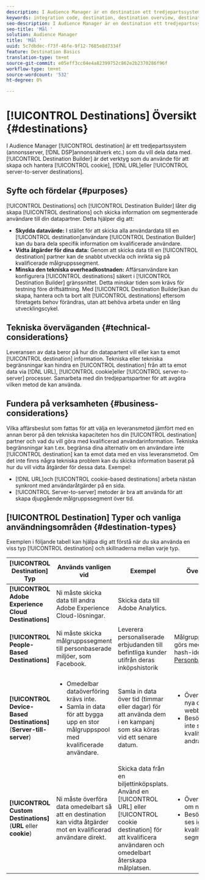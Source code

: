 ```yaml
---
description: I Audience Manager är en destination ett tredjepartssystem (annonsserver, DSP, annonsnätverk osv.) som du vill dela data med. Destination Builder är det verktyg du använde för att skapa och hantera mål för cookies, URL eller server-to-server.
keywords: integration code, destination, destination overview, destination, destination, destination, destination, destination, destination, destination, destination, destination, destination, destination
seo-description: I Audience Manager är en destination ett tredjepartssystem (annonsserver, DSP, annonsnätverk osv.) som du vill dela data med. Destination Builder är det verktyg du använde för att skapa och hantera mål för cookies, URL eller server-to-server.
seo-title: 'Mål '
solution: Audience Manager
title: 'Mål '
uuid: 5c7dbdec-f73f-46fe-9f12-7685e8d7334f
feature: Destination Basics
translation-type: tm+mt
source-git-commit: e05eff3cc04e4a82399752c862e2b2370286f96f
workflow-type: tm+mt
source-wordcount: '532'
ht-degree: 0%

---
```



# [!UICONTROL Destinations] Översikt {#destinations}

I Audience Manager [!UICONTROL destination] är ett tredjepartssystem (annonsserver, [!DNL DSP]annonsnätverk etc.) som du vill dela data med. [!UICONTROL Destination Builder] är det verktyg som du använde för att skapa och hantera [!UICONTROL cookie], [!DNL URL]eller [!UICONTROL server-to-server destinations].

## Syfte och fördelar {#purposes}

<!-- c_destinations.xml -->

[!UICONTROL Destinations] och [!UICONTROL Destination Builder] låter dig skapa [!UICONTROL destinations] och skicka information om segmenterade användare till din datapartner. Detta hjälper dig att:

* **Skydda datavärde:** I stället för att skicka alla användardata till en [!UICONTROL destination]användare [!UICONTROL Destination Builder] kan du bara dela specifik information om kvalificerade användare.
* **Vidta åtgärder för dina data:** Genom att skicka data till en [!UICONTROL destination] partner kan de snabbt utveckla och inrikta sig på kvalificerade målgruppssegment.
* **Minska den tekniska overheadkostnaden:** Affärsanvändare kan konfigurera [!UICONTROL destinations] säkert i [!UICONTROL Destination Builder] gränssnittet. Detta minskar tiden som krävs för testning före driftsättning. Med [!UICONTROL Destination Builder]kan du skapa, hantera och ta bort allt [!UICONTROL destinations] eftersom företagets behov förändras, utan att behöva arbeta under en lång utvecklingscykel.

## Tekniska överväganden {#technical-considerations}

<!-- destination-delivery-methods.xml -->

Leveransen av data beror på hur din datapartent vill eller kan ta emot [!UICONTROL destination] information. Tekniska eller tekniska begränsningar kan hindra en [!UICONTROL destination] från att ta emot data via [!DNL URL], [!UICONTROL cookie]eller [!UICONTROL server-to-server] processer. Samarbeta med din tredjepartspartner för att avgöra vilken metod de kan använda.

## Fundera på verksamheten {#business-considerations}

Vilka affärsbeslut som fattas för att välja en leveransmetod jämfört med en annan beror på den tekniska kapaciteten hos din [!UICONTROL destination] partner och vad du vill göra med kvalificerad användarinformation. Tekniska begränsningar kan t.ex. begränsa dina alternativ om en användare inte [!UICONTROL destination] kan ta emot data med en viss leveransmetod. Om det inte finns några tekniska problem kan du skicka information baserat på hur du vill vidta åtgärder för dessa data. Exempel:

* [!DNL URL]och [!UICONTROL cookie-based destinations] arbeta nästan synkront med användaråtgärder på en sida.
* [!UICONTROL Server-to-server] metoder är bra att använda för att skapa djupgående målgruppssegment över tid.

## [!UICONTROL Destination] Typer och vanliga användningsområden {#destination-types}

Exemplen i följande tabell kan hjälpa dig att förstå när du ska använda en viss typ [!UICONTROL destination] och skillnaderna mellan varje typ.

| [!UICONTROL Destination] Typ | Används vanligen vid | Exempel | Överväganden |
|--- |--- |--- |--- |
| **[!UICONTROL Adobe Experience Cloud Destinations]** | Ni måste skicka data till andra Adobe Experience Cloud-lösningar. | Skicka data till Adobe Analytics. |  |
| **[!UICONTROL People-Based Destinations]** | Ni måste skicka målgruppssegment till personbaserade miljöer, som Facebook. | Leverera personaliserade erbjudanden till befintliga kunder utifrån deras inköpshistorik | Målgruppsanpassning görs med hjälp av hash-identifierare. Se [Personbaserade mål](people-based-destinations-overview.md). |
| **[!UICONTROL Device-Based Destinations]** (**Server-till-server**) | <ul><li>Omedelbar dataöverföring krävs inte.</li><li>Samla in data för att bygga upp en stor målgruppspool med kvalificerade användare.</li></ul> | Samla in data över tid (timmar eller dagar) för att använda dem i en kampanj som ska köras vid ett senare datum. | <ul><li>Överför data om nya och tidigare webbplatsbesökare. </li><li>Besökarna behöver inte ses igen för att kvalificera sig för andra segment.</li></ul> |
| **[!UICONTROL Custom Destinations]** (**URL** eller **cookie**) | Ni måste överföra data omedelbart så att en destination kan vidta åtgärder mot en kvalificerad användare direkt. | Skicka data från en biljettinköpsplats. Använd en [!UICONTROL URL] eller [!UICONTROL cookie destination] för att kvalificera användaren och omedelbart återskapa målplatsen. | <ul><li>Överför endast data om nya besökare. </li><li>Besökarna måste ses igen för att bli kvalificerade för segmentet.</li></ul> |
